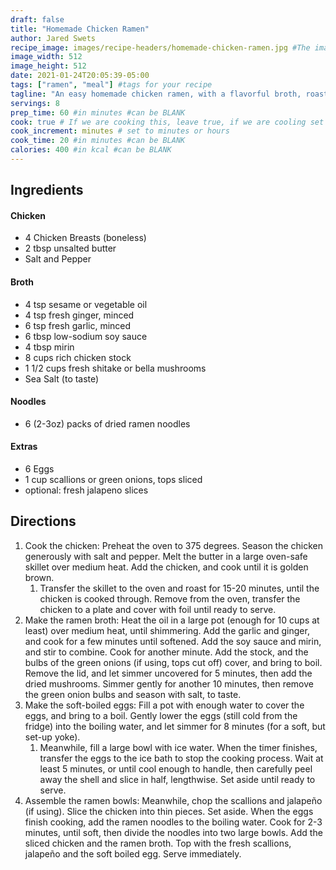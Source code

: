 ```yaml
---
draft: false
title: "Homemade Chicken Ramen"
author: Jared Swets
recipe_image: images/recipe-headers/homemade-chicken-ramen.jpg #The image for your recipe
image_width: 512
image_height: 512
date: 2021-01-24T20:05:39-05:00
tags: ["ramen", "meal"] #tags for your recipe
tagline: "An easy homemade chicken ramen, with a flavorful broth, roasted chicken, fresh veggies, lots of noodles, and a soft cooked egg."
servings: 8
prep_time: 60 #in minutes #can be BLANK
cook: true # If we are cooking this, leave true, if we are cooling set to false
cook_increment: minutes # set to minutes or hours
cook_time: 20 #in minutes #can be BLANK
calories: 400 #in kcal #can be BLANK
---
```



## Ingredients

#### Chicken 

- 4 Chicken Breasts (boneless)
- 2 tbsp unsalted butter
- Salt and Pepper

#### Broth

- 4 tsp sesame or vegetable oil
- 4 tsp fresh ginger, minced
- 6 tsp fresh garlic, minced
- 6 tbsp low-sodium soy sauce
- 4 tbsp mirin
- 8 cups rich chicken stock
- 1 1/2 cups fresh shitake or bella mushrooms
- Sea Salt (to taste)

#### Noodles

- 6 (2-3oz) packs of dried ramen noodles

#### Extras

- 6 Eggs
- 1 cup scallions or green onions, tops sliced
- optional: fresh jalapeno slices

## Directions

1. Cook the chicken: Preheat the oven to 375 degrees. Season the chicken generously with salt and pepper. Melt the butter in a large oven-safe skillet over medium heat. Add the chicken, and cook until it is golden brown.
   1. Transfer the skillet to the oven and roast for 15-20 minutes, until the chicken is cooked through. Remove from the oven, transfer the chicken to a plate and cover with foil until ready to serve.
2. Make the ramen broth: Heat the oil in a large pot (enough for 10 cups at least) over medium heat, until shimmering. Add the garlic and ginger, and cook for a few minutes until softened. Add the soy sauce and mirin, and stir to combine. Cook for another minute. Add the stock, and the bulbs of the green onions (if using, tops cut off) cover, and bring to boil. Remove the lid, and let simmer uncovered for 5 minutes, then add the dried mushrooms. Simmer gently for another 10 minutes, then remove the green onion bulbs and season with salt, to taste.
3. Make the soft-boiled eggs: Fill a pot with enough water to cover the eggs, and bring to a boil. Gently lower the eggs (still cold from the fridge) into the boiling water, and let simmer for 8 minutes (for a soft, but set-up yoke).
   1. Meanwhile, fill a large bowl with ice water. When the timer finishes, transfer the eggs to the ice bath to stop the cooking process. Wait at least 5 minutes, or until cool enough to handle, then carefully peel away the shell and slice in half, lengthwise. Set aside until ready to serve.
4. Assemble the ramen bowls: Meanwhile, chop the scallions and jalapeño (if using). Slice the chicken into thin pieces. Set aside. When the eggs finish cooking, add the ramen noodles to the boiling water. Cook for 2-3 minutes, until soft, then divide the noodles into two large bowls. Add the sliced chicken and the ramen broth. Top with the fresh scallions, jalapeño and the soft boiled egg. Serve immediately.
